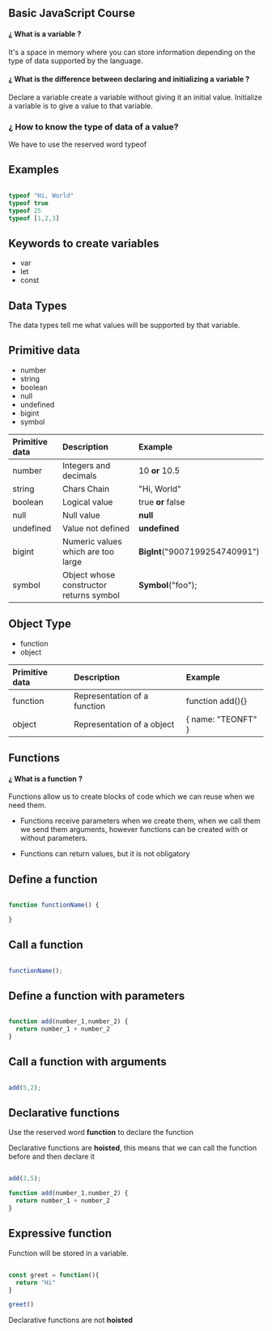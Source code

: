 ## Basic JavaScript Course

#### ¿ What is a variable ?

It's a space in memory where you can store information depending on the type of data supported by the language.

#### ¿ What is the difference between declaring and initializing a variable ? 

Declare a variable create a variable without giving it an initial value.
Initialize a variable is to give a value to that variable.

### ¿ How to know the type of data of a value?

We have to use the reserved word typeof

## Examples

```javascript

typeof "Hi, World"
typeof true
typeof 25
typeof [1,2,3]

```


## Keywords to create variables

- var
- let
- const

## Data Types 

The data types tell me what values will be supported by that variable.

## Primitive data

- number 
- string
- boolean
- null
- undefined
- bigint
- symbol

| Primitive data |  Description  | Example |
| :-------- | :--------------------- | :------------------------------------------ |
| number    | Integers and decimals  | 10 **or** 10.5                              |
| string    | Chars Chain            | "Hi, World"                                 |
| boolean   | Logical value          | true **or** false                           |
| null      | Null value             | **null**                                    | 
| undefined | Value not defined      | **undefined**                               |
| bigint    | Numeric values which are too large  | **BigInt**("9007199254740991") |
| symbol    | Object whose constructor returns symbol | **Symbol**("foo");         |

## Object Type

- function
- object

| Primitive data |  Description  | Example |
| :-------- | :--------------------------- | :------------------------------------ |
| function  | Representation of a function | function add(){}                      |
| object    | Representation of a object   | { name: "TEONFT" }                    |

## Functions 

#### ¿ What is a function ?

Functions allow us to create blocks of code which we can reuse when we need them. 

- Functions receive parameters when we create them, when we call them we send them arguments, however functions can be created with or without parameters.

- Functions can return values, but it is not obligatory


## Define a function 

```javascript

function functionName() {

}

```

## Call a function 

```javascript

functionName();

```

## Define a function with parameters

```javascript

function add(number_1,number_2) {
  return number_1 + number_2
}

```

## Call a function with arguments

```javascript

add(5,2);

```

## Declarative functions

Use the reserved word **function** to declare the function

Declarative functions are **hoisted**, this means that we can call the function before and then declare it

```javascript

add(2,5);

function add(number_1,number_2) {
  return number_1 + number_2
}

```

## Expressive function

Function will be stored in a variable.

```javascript

const greet = function(){
  return "Hi"
}

greet()

```

Declarative functions are  not **hoisted**
